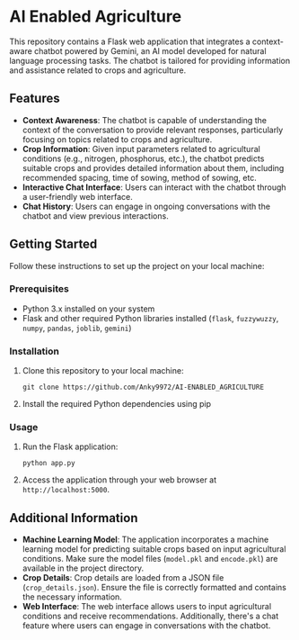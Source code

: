 # AI Enabled Agriculture

This repository contains a Flask web application that integrates a context-aware chatbot powered by Gemini, an AI model developed for natural language processing tasks. The chatbot is tailored for providing information and assistance related to crops and agriculture.

## Features

- **Context Awareness**: The chatbot is capable of understanding the context of the conversation to provide relevant responses, particularly focusing on topics related to crops and agriculture.
- **Crop Information**: Given input parameters related to agricultural conditions (e.g., nitrogen, phosphorus, etc.), the chatbot predicts suitable crops and provides detailed information about them, including recommended spacing, time of sowing, method of sowing, etc.
- **Interactive Chat Interface**: Users can interact with the chatbot through a user-friendly web interface.
- **Chat History**: Users can engage in ongoing conversations with the chatbot and view previous interactions.

## Getting Started

Follow these instructions to set up the project on your local machine:

### Prerequisites

- Python 3.x installed on your system
- Flask and other required Python libraries installed (`flask`, `fuzzywuzzy`, `numpy`, `pandas`, `joblib`, `gemini`)

### Installation

1. Clone this repository to your local machine:

   ```
   git clone https://github.com/Anky9972/AI-ENABLED_AGRICULTURE
   ```

2. Install the required Python dependencies using pip


### Usage

1. Run the Flask application:

   ```
   python app.py
   ```

2. Access the application through your web browser at `http://localhost:5000`.

## Additional Information

- **Machine Learning Model**: The application incorporates a machine learning model for predicting suitable crops based on input agricultural conditions. Make sure the model files (`model.pkl` and `encode.pkl`) are available in the project directory.
- **Crop Details**: Crop details are loaded from a JSON file (`crop_details.json`). Ensure the file is correctly formatted and contains the necessary information.
- **Web Interface**: The web interface allows users to input agricultural conditions and receive recommendations. Additionally, there's a chat feature where users can engage in conversations with the chatbot.

